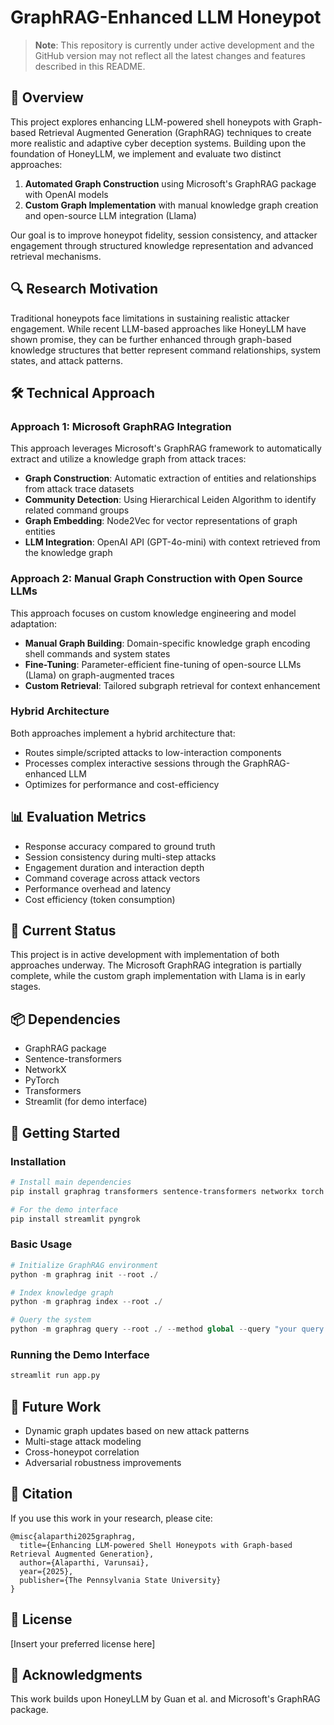 
# GraphRAG-Enhanced LLM Honeypot

> **Note**: This repository is currently under active development and the GitHub version may not reflect all the latest changes and features described in this README.

## 📜 Overview

This project explores enhancing LLM-powered shell honeypots with Graph-based Retrieval Augmented Generation (GraphRAG) techniques to create more realistic and adaptive cyber deception systems. Building upon the foundation of HoneyLLM, we implement and evaluate two distinct approaches:

1. **Automated Graph Construction** using Microsoft's GraphRAG package with OpenAI models
2. **Custom Graph Implementation** with manual knowledge graph creation and open-source LLM integration (Llama)

Our goal is to improve honeypot fidelity, session consistency, and attacker engagement through structured knowledge representation and advanced retrieval mechanisms.

## 🔍 Research Motivation

Traditional honeypots face limitations in sustaining realistic attacker engagement. While recent LLM-based approaches like HoneyLLM have shown promise, they can be further enhanced through graph-based knowledge structures that better represent command relationships, system states, and attack patterns.

## 🛠️ Technical Approach

### Approach 1: Microsoft GraphRAG Integration

This approach leverages Microsoft's GraphRAG framework to automatically extract and utilize a knowledge graph from attack traces:

- **Graph Construction**: Automatic extraction of entities and relationships from attack trace datasets
- **Community Detection**: Using Hierarchical Leiden Algorithm to identify related command groups
- **Graph Embedding**: Node2Vec for vector representations of graph entities
- **LLM Integration**: OpenAI API (GPT-4o-mini) with context retrieved from the knowledge graph

### Approach 2: Manual Graph Construction with Open Source LLMs

This approach focuses on custom knowledge engineering and model adaptation:

- **Manual Graph Building**: Domain-specific knowledge graph encoding shell commands and system states
- **Fine-Tuning**: Parameter-efficient fine-tuning of open-source LLMs (Llama) on graph-augmented traces
- **Custom Retrieval**: Tailored subgraph retrieval for context enhancement

### Hybrid Architecture

Both approaches implement a hybrid architecture that:
- Routes simple/scripted attacks to low-interaction components
- Processes complex interactive sessions through the GraphRAG-enhanced LLM
- Optimizes for performance and cost-efficiency

## 📊 Evaluation Metrics

- Response accuracy compared to ground truth
- Session consistency during multi-step attacks
- Engagement duration and interaction depth
- Command coverage across attack vectors
- Performance overhead and latency
- Cost efficiency (token consumption)

## 🏁 Current Status

This project is in active development with implementation of both approaches underway. The Microsoft GraphRAG integration is partially complete, while the custom graph implementation with Llama is in early stages.

## 📦 Dependencies

- GraphRAG package
- Sentence-transformers
- NetworkX
- PyTorch
- Transformers
- Streamlit (for demo interface)

## 🚀 Getting Started

### Installation

```bash
# Install main dependencies
pip install graphrag transformers sentence-transformers networkx torch

# For the demo interface
pip install streamlit pyngrok
```

### Basic Usage

```python
# Initialize GraphRAG environment
python -m graphrag init --root ./

# Index knowledge graph
python -m graphrag index --root ./

# Query the system
python -m graphrag query --root ./ --method global --query "your query here"
```

### Running the Demo Interface

```bash
streamlit run app.py
```

## 🔮 Future Work

- Dynamic graph updates based on new attack patterns
- Multi-stage attack modeling
- Cross-honeypot correlation
- Adversarial robustness improvements

## 📄 Citation

If you use this work in your research, please cite:

```
@misc{alaparthi2025graphrag,
  title={Enhancing LLM-powered Shell Honeypots with Graph-based Retrieval Augmented Generation},
  author={Alaparthi, Varunsai},
  year={2025},
  publisher={The Pennsylvania State University}
}
```

## 📝 License

[Insert your preferred license here]

## 🤝 Acknowledgments

This work builds upon HoneyLLM by Guan et al. and Microsoft's GraphRAG package.
